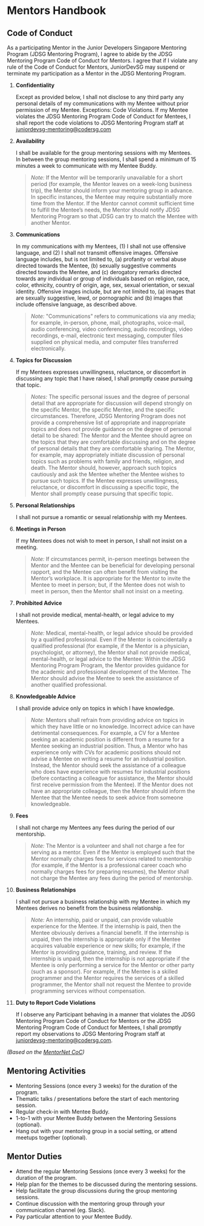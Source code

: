# Mentors Handbook

## Code of Conduct

As a participating Mentor in the Junior Developers Singapore Mentoring Program (JDSG Mentoring Program), I agree to abide by the JDSG Mentoring Program Code of Conduct for Mentors. I agree that if I violate any rule of the Code of Conduct for Mentors, JuniorDevSG may suspend or terminate my participation as a Mentor in the JDSG Mentoring Program.

1. **Confidentiality**

	Except as provided below, I shall not disclose to any third party any personal details of my communications with my Mentee without prior permission of my Mentee. Exceptions: Code Violations. If my Mentee violates the JDSG Mentoring Program Code of Conduct for Mentees, I shall report the code violations to JDSG Mentoring Program staff at juniordevsg-mentoring@codersg.com
 
2. **Availability**

	I shall be available for the group mentoring sessions with my Mentees. In between the group mentoring sessions, I shall spend a minimum of 15 minutes a week to communicate with my Mentee Buddy.

	> *Note:* If the Mentor will be temporarily unavailable for a short period (for example, the Mentor leaves on a week-long business trip), the Mentor should inform your mentoring group in advance. In specific instances, the Mentee may require substantially more time from the Mentor. If the Mentor cannot commit sufficient time to fulfill the Mentee’s needs, the Mentor should notify JDSG Mentoring Program so that JDSG can try to match the Mentee with another Mentor.
 
3. **Communications**

	In my communications with my Mentees, (1) I shall not use offensive language, and (2) I shall not transmit offensive images. Offensive language includes, but is not limited to, (a) profanity or verbal abuse directed towards the Mentee, (b) sexually suggestive comments directed towards the Mentee, and (c) derogatory remarks directed towards any individual or group of individuals based on religion, race, color, ethnicity, country of origin, age, sex, sexual orientation, or sexual identity. Offensive images include, but are not limited to, (a) images that are sexually suggestive, lewd, or pornographic and (b) images that include offensive language, as described above.
	
	> *Note:* "Communications" refers to communications via any media; for example, in-person, phone, mail, photographs, voice-mail, audio conferencing, video conferencing, audio recordings, video recordings, e-mail, electronic text messaging, computer files supplied on physical media, and computer files transferred electronically.
 
4. **Topics for Discussion**

	If my Mentees expresses unwillingness, reluctance, or discomfort in discussing any topic that I have raised, I shall promptly cease pursuing that topic.
	
	> *Notes:* The specific personal issues and the degree of personal detail that are appropriate for discussion will depend strongly on the specific Mentor, the specific Mentee, and the specific circumstances. Therefore, JDSG Mentoring Program does not provide a comprehensive list of appropriate and inappropriate topics and does not provide guidance on the degree of personal detail to be shared: The Mentor and the Mentee should agree on the topics that they are comfortable discussing and on the degree of personal details that they are comfortable sharing. The Mentor, for example, may appropriately initiate discussion of personal topics such as problems with family and friends, religion, and death. The Mentor should, however, approach such topics cautiously and ask the Mentee whether the Mentee wishes to pursue such topics. If the Mentee expresses unwillingness, reluctance, or discomfort in discussing a specific topic, the Mentor shall promptly cease pursuing that specific topic.
 
5. **Personal Relationships**

	I shall not pursue a romantic or sexual relationship with my Mentees.
 
6. **Meetings in Person**

	If my Mentees does not wish to meet in person, I shall not insist on a meeting.

	> *Note:* If circumstances permit, in-person meetings between the Mentor and the Mentee can be beneficial for developing personal rapport, and the Mentee can often benefit from visiting the Mentor’s workplace. It is appropriate for the Mentor to invite the Mentee to meet in person; but, if the Mentee does not wish to meet in person, then the Mentor shall not insist on a meeting.
 
7. **Prohibited Advice**

	I shall not provide medical, mental-health, or legal advice to my Mentees.

	> *Note:* Medical, mental-health, or legal advice should be provided by a qualified professional. Even if the Mentor is coincidentally a qualified professional (for example, if the Mentor is a physician, psychologist, or attorney), the Mentor shall not provide medical, mental-health, or legal advice to the Mentee: Within the JDSG Mentoring Program Program, the Mentor provides guidance for the academic and professional development of the Mentee. The Mentor should advise the Mentee to seek the assistance of another qualified professional.
 
8. **Knowledgeable Advice**

	I shall provide advice only on topics in which I have knowledge.

	> *Note:* Mentors shall refrain from providing advice on topics in which they have little or no knowledge. Incorrect advice can have detrimental consequences. For example, a CV for a Mentee seeking an academic position is different from a resume for a Mentee seeking an industrial position. Thus, a Mentor who has experience only with CVs for academic positions should not advise a Mentee on writing a resume for an industrial position. Instead, the Mentor should seek the assistance of a colleague who does have experience with resumes for industrial positions (before contacting a colleague for assistance, the Mentor should first receive permission from the Mentee). If the Mentor does not have an appropriate colleague, then the Mentor should inform the Mentee that the Mentee needs to seek advice from someone knowledgeable.
 
9. **Fees**

	I shall not charge my Mentees any fees during the period of our mentorship.

	> *Note:* The Mentor is a volunteer and shall not charge a fee for serving as a mentor. Even if the Mentor is employed such that the Mentor normally charges fees for services related to mentorship (for example, if the Mentor is a professional career coach who normally charges fees for preparing resumes), the Mentor shall not charge the Mentee any fees during the period of mentorship.
 
10. **Business Relationships**

	I shall not pursue a business relationship with my Mentee in which my Mentees derives no benefit from the business relationship.

	> *Note:* An internship, paid or unpaid, can provide valuable experience for the Mentee. If the internship is paid, then the Mentee obviously derives a financial benefit. If the internship is unpaid, then the internship is appropriate only if the Mentee acquires valuable experience or new skills; for example, if the Mentor is providing guidance, training, and review. If the internship is unpaid, then the internship is not appropriate if the Mentee is only performing a service for the Mentor or other party (such as a sponsor). For example, if the Mentee is a skilled programmer and the Mentor requires the services of a skilled programmer, the Mentor shall not request the Mentee to provide programming services without compensation.
 
11. **Duty to Report Code Violations**

	If I observe any Participant behaving in a manner that violates the JDSG Mentoring Program Code of Conduct for Mentors or the JDSG Mentoring Program Code of Conduct for Mentees, I shall promptly report my observations to JDSG Mentoring Program staff at juniordevsg-mentoring@codersg.com.
	
*(Based on the [MentorNet CoC](https://mentornet.org/user-agreement/codes-of-conduct#mentor_code_of_conduct))*

## Mentoring Activities

- Mentoring Sessions (once every 3 weeks) for the duration of the program.
- Thematic talks / presentations before the start of each mentoring session.
- Regular check-in with Mentee Buddy.
- 1-to-1 with your Mentee Buddy between the Mentoring Sessions (optional).
- Hang out with your mentoring group in a social setting, or attend meetups together (optional).

## Mentor Duties

- Attend the regular Mentoring Sessions (once every 3 weeks) for the duration of the program.
- Help plan for the themes to be discussed during the mentoring sessions.
- Help facilitate the group discussions during the group mentoring sessions.
- Continue discussion with the mentoring group through your communication channel (eg. Slack).
- Pay particular attention to your Mentee Buddy.
